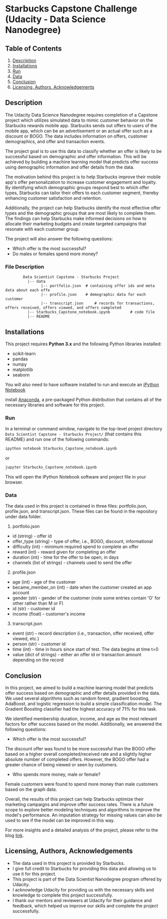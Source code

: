 # Starbucks Capstone Challenge (Udacity - Data Science Nanodegree)

## Table of Contents
1. [Description](#description)
2. [Installations](#installations)
3. [Run](#run)
4. [Data](#data)
5. [Conclusion](#conclusion)
6. [Licensing, Authors, Acknowledgements](#acknowledgement)

<a name="descripton"></a>
## Description

The Udacity Data Science Nanodegree requires completion of a Capstone project which utilizes simulated data to mimic customer behavior on the Starbucks rewards mobile app. Starbucks sends out offers to users of the mobile app, which can be an advertisement or an actual offer such as a discount or BOGO. The data includes information on offers, customer demographics, and offer and transaction events.

The project goal is to use this data to classify whether an offer is likely to be successful based on demographic and offer information. This will be achieved by building a machine learning model that predicts offer success using demographic information and offer details from the data.

The motivation behind this project is to help Starbucks improve their mobile app's offer personalization to increase customer engagement and loyalty. By identifying which demographic groups respond best to which offer types, Starbucks can tailor their offers to each customer segment, thereby enhancing customer satisfaction and retention.

Additionally, the project can help Starbucks identify the most effective offer types and the demographic groups that are most likely to complete them. The findings can help Starbucks make informed decisions on how to allocate their marketing budgets and create targeted campaigns that resonate with each customer group.

The project will also answer the following questions:
-	Which offer is the most successful?
-	Do males or females spend more money?
	

### File Description
~~~~~~~
        Data Scientist Capstone - Starbucks Project
          |-- data
                |-- portfolio.json	# containing offer ids and meta data about each offe
                |-- profile.json	# demographic data for each customer
                |-- transcript.json		# records for transactions, offers received, offers viewed, and offers completed
          |-- Starbucks_Capstone_notebook.ipynb			# code file  
          |-- README
~~~~~~~

<a name="installations"></a>
## Installations

This project requires **Python 3.x** and the following Python libraries installed:

- scikit-learn
- pandas
- numpy
- matplotlib
- seaborn

You will also need to have software installed to run and execute an [iPython Notebook](http://ipython.org/notebook.html)

install [Anaconda](https://www.continuum.io/downloads), a pre-packaged Python distribution that contains all of the necessary libraries and software for this project.


<a name="run"></a>
### Run

In a terminal or command window, navigate to the top-level project directory `Data Scientist Capstone - Starbucks Project/` (that contains this README) and run one of the following commands:

```bash
ipython notebook Starbucks_Capstone_notebook.ipynb
```  
or
```bash
jupyter Starbucks_Capstone_notebook.ipynb
```

This will open the iPython Notebook software and project file in your browser.

<a name="data"></a>
### Data

The data used in this project is contained in three files: portfolio.json, profile.json, and transcript.json. These files can be found in the repository under data folder.

1. portfolio.json

-	id (string) - offer id
-	offer_type (string) - type of offer, i.e., BOGO, discount, informational
-	difficulty (int) - minimum required spend to complete an offer
-	reward (int) - reward given for completing an offer
-	duration (int) - time for the offer to be open, in days
-	channels (list of strings) - channels used to send the offer

2. profile.json

-	age (int) - age of the customer
-	became_member_on (int) - date when the customer created an app account
-	gender (str) - gender of the customer (note some entries contain 'O' for other rather than M or F)
-	id (str) - customer id
-	income (float) - customer's income

3. transcript.json

-	event (str) - record description (i.e., transaction, offer received, offer viewed, etc.)
-	person (str) - customer id
-	time (int) - time in hours since start of test. The data begins at time t=0
-	value (dict of strings) - either an offer id or transaction amount depending on the record

<a name="conclusion"></a>
## Conclusion

In this project, we aimed to build a machine learning model that predicts offer success based on demographic and offer details provided in the data. We used several algorithms such as random forest, gradient boosting, AdaBoost, and logistic regression to build a simple classification model. The Gradient Boosting classifier had the highest accuracy of 71% for this task.

We identified membership duration, income, and age as the most relevant factors for offer success based on the model. Additionally, we answered the following questions:

* Which offer is the most successful?

The discount offer was found to be more successful than the BOGO offer based on a higher overall completed/received rate and a slightly higher absolute number of completed offers. However, the BOGO offer had a greater chance of being viewed or seen by customers.

* Who spends more money, male or female?

Female customers were found to spend more money than male customers based on the graph data.

Overall, the results of this project can help Starbucks optimize their marketing campaigns and improve offer success rates. There is a future scope to explore better modeling techniques and algorithms to improve the model's performance. An imputation strategy for missing values can also be used to see if the model can be improved in this way.

For more insights and a detailed analysis of the project, please refer to the blog <a href="https://medium.com/@ranvir_rana/forecasting-the-success-of-starbucks-offers-and-identifying-key-factors-for-success-43a1f4c7fc1a">link</a>.


<a name="acknowledgement"></a>
## Licensing, Authors, Acknowledgements 

* The data used in this project is provided by Starbucks.
* I give full credit to Starbucks for providing this data and allowing us to use it for this project.
* This project is part of the Data Scientist Nanodegree program offered by Udacity.
* I acknowledge Udacity for providing us with the necessary skills and knowledge to complete this project successfully.
* I thank our mentors and reviewers at Udacity for their guidance and feedback, which helped us improve our skills and complete the project successfully.
